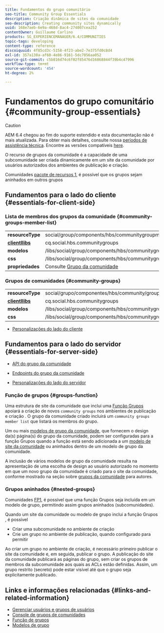 ```yaml
---
title: Fundamentos do grupo comunitário
seo-title: Community Group Essentials
description: Criação dinâmica de sites da comunidade
seo-description: Creating community sites dynamically
uuid: 168e7aeb-6e9a-468d-8ac4-274007cea252
contentOwner: Guillaume Carlino
products: SG_EXPERIENCEMANAGER/6.4/COMMUNITIES
topic-tags: developing
content-type: reference
discoiquuid: 4f85cd3c-5158-4f23-abe2-7e375fd0c8d4
exl-id: 357a130a-af60-4e86-9161-5dc7056aa052
source-git-commit: c5b816d74c6f02f85476d16868844f39b4c47996
workflow-type: tm+mt
source-wordcount: '454'
ht-degree: 2%

---
```


# Fundamentos do grupo comunitário {#community-group-essentials}

>[!CAUTION]
>
>AEM 6.4 chegou ao fim do suporte estendido e esta documentação não é mais atualizada. Para obter mais detalhes, consulte nossa [períodos de assistência técnica](https://helpx.adobe.com/br/support/programs/eol-matrix.html). Encontre as versões compatíveis [here](https://experienceleague.adobe.com/docs/).

O recurso de grupos da comunidade é a capacidade de uma subcomunidade ser criada dinamicamente em um site da comunidade por usuários autorizados dos ambientes de publicação e criação.

Comunidades [pacote de recursos 1](deploy-communities.md#latestfeaturepack), é possível que os grupos sejam aninhados em outros grupos

## Fundamentos para o lado do cliente {#essentials-for-client-side}

### Lista de membros dos grupos da comunidade {#community-groups-member-list}

<table> 
 <tbody>
  <tr>
   <td> <strong>resourceType</strong></td> 
   <td>social/group/components/hbs/communitygroupmemberlist</td> 
  </tr>
  <tr>
   <td> <a href="clientlibs.md"><strong>clientllibs</strong></a></td> 
   <td>cq.social.hbs.communitygroups</td> 
  </tr>
  <tr>
   <td> <strong>modelos</strong></td> 
   <td> /libs/social/group/components/hbs/communitygroupmemberlist/communitygroupmemberlist.hbs<br /> </td> 
  </tr>
  <tr>
   <td> <strong>css</strong></td> 
   <td> /libs/social/group/components/hbs/communitygroupmemberlist/clientlibs/memberList.css</td> 
  </tr>
  <tr>
   <td><strong>propriedades</strong></td> 
   <td>Consulte <a href="creating-groups.md">Grupo da comunidade</a></td> 
  </tr>
 </tbody>
</table>

### Grupos de comunidades {#community-groups}

<table> 
 <tbody>
  <tr>
   <td> <strong>resourceType</strong></td> 
   <td>social/grupo/componentes/hbs/community/groups</td> 
  </tr>
  <tr>
   <td> <a href="clientlibs.md"><strong>clientllibs</strong></a></td> 
   <td>cq.social.hbs.communitygroups</td> 
  </tr>
  <tr>
   <td> <strong>modelos</strong></td> 
   <td> /libs/social/group/components/hbs/communitygroups/communitygroups.hbs<br /> </td> 
  </tr>
  <tr>
   <td> <strong>css</strong></td> 
   <td> /libs/social/group/components/hbs/communitygroupmemberlist/clientlibs/communitygroups.css</td> 
  </tr>
 </tbody>
</table>

* [Personalizações do lado do cliente](client-customize.md)

## Fundamentos para o lado do servidor {#essentials-for-server-side}

* [API do grupo da comunidade](https://helpx.adobe.com/experience-manager/6-4/sites/developing/using/reference-materials/javadoc/com/adobe/cq/social/group/client/api/package-summary.html)

* [Endpoints do grupo da comunidade](https://helpx.adobe.com/experience-manager/6-4/sites/developing/using/reference-materials/javadoc/com/adobe/cq/social/group/client/endpoints/package-summary.html)

* [Personalizações do lado do servidor](server-customize.md)

### Função de grupos {#groups-function}

Uma estrutura de site da comunidade que inclui uma [Função Grupos](functions.md#groups-function) apoiará a criação de novos `community groups` nos ambientes de publicação e criação . O grupo da comunidade criado incluirá um `community groups member list` que listará os membros do grupo.

Um ou mais [modelos de grupo da comunidade](tools-groups.md), que fornecem o design da(s) página(s) do grupo da comunidade, podem ser configuradas para a função Grupos quando a função está sendo adicionada a um [modelo de site da comunidade](sites.md) ou aninhados dentro de um modelo de grupo da comunidade.

A inclusão de vários modelos de grupo da comunidade resulta na apresentação de uma escolha de design ao usuário autorizado no momento em que um novo grupo da comunidade é criado para o site da comunidade, conforme mostrado na seção sobre [grupos da comunidade](creating-groups.md) para autores.

### Grupos aninhados {#nested-groups}

Comunidades [FP1](deploy-communities.md#latestfeaturepack), é possível que uma função Grupos seja incluída em um modelo de grupo, permitindo assim grupos aninhados (subcomunidades).

Quando um site da comunidade ou modelo de grupo inclui a função Grupos , é possível

* Criar uma subcomunidade no ambiente de criação
* Crie um grupo no ambiente de publicação, quando configurado para permitir

Ao criar um grupo no ambiente de criação, é necessário primeiro publicar o site da comunidade e, em seguida, publicar o grupo. A publicação do site da comunidade publicará as páginas do grupo, sem criar os grupos de membros da subcomunidade aos quais as ACLs estão definidas. Assim, um grupo restrito (secreto) pode estar visível até que o grupo seja explicitamente publicado.

## Links e informações relacionadas {#links-and-related-information}

* [Gerenciar usuários e grupos de usuários](users.md)
* [Console de grupos de comunidades](groups.md)
* [Função de grupos](functions.md#groups-function)
* [Modelos de grupo](tools-groups.md)
